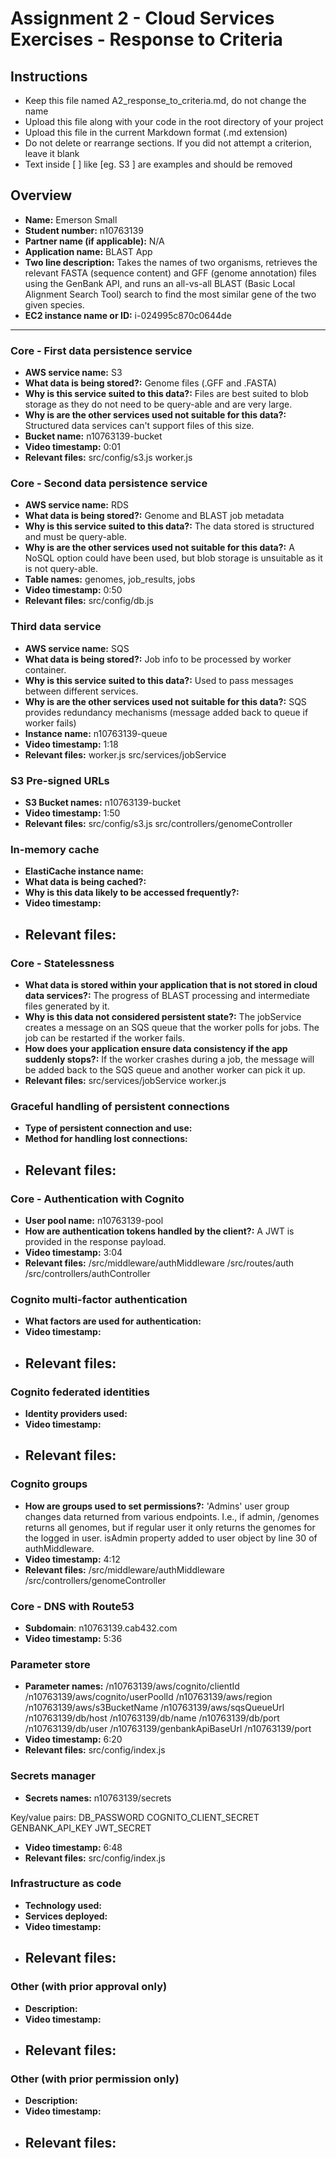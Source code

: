 Assignment 2 - Cloud Services Exercises - Response to Criteria
================================================

Instructions
------------------------------------------------
- Keep this file named A2_response_to_criteria.md, do not change the name
- Upload this file along with your code in the root directory of your project
- Upload this file in the current Markdown format (.md extension)
- Do not delete or rearrange sections.  If you did not attempt a criterion, leave it blank
- Text inside [ ] like [eg. S3 ] are examples and should be removed


Overview
------------------------------------------------

- **Name:** Emerson Small
- **Student number:** n10763139
- **Partner name (if applicable):** N/A
- **Application name:** BLAST App
- **Two line description:** Takes the names of two organisms, retrieves
the relevant FASTA (sequence content) and GFF (genome annotation) files using the
GenBank API, and runs an all-vs-all BLAST (Basic Local Alignment Search Tool) search 
to find the most similar gene of the two given species.
- **EC2 instance name or ID:** i-024995c870c0644de

------------------------------------------------

### Core - First data persistence service

- **AWS service name:** S3
- **What data is being stored?:** Genome files (.GFF and .FASTA)
- **Why is this service suited to this data?:** Files are best suited to blob storage as they do not need to be query-able and are very large.
- **Why is are the other services used not suitable for this data?:** Structured data services can't support files of this size.
- **Bucket name:** n10763139-bucket
- **Video timestamp:** 0:01
- **Relevant files:**
    src/config/s3.js
    worker.js

### Core - Second data persistence service

- **AWS service name:** RDS
- **What data is being stored?:** Genome and BLAST job metadata
- **Why is this service suited to this data?:** The data stored is structured and must be query-able.
- **Why is are the other services used not suitable for this data?:** A NoSQL option could have been used, but blob storage is unsuitable as it is not query-able.
- **Table names:** genomes, job_results, jobs
- **Video timestamp:** 0:50
- **Relevant files:**
    src/config/db.js

### Third data service

- **AWS service name:** SQS
- **What data is being stored?:** Job info to be processed by worker container.
- **Why is this service suited to this data?:** Used to pass messages between different services.
- **Why is are the other services used not suitable for this data?:** SQS provides redundancy mechanisms (message added back to queue if worker fails)
- **Instance name:** n10763139-queue
- **Video timestamp:** 1:18
- **Relevant files:**
    worker.js
    src/services/jobService

### S3 Pre-signed URLs

- **S3 Bucket names:** n10763139-bucket
- **Video timestamp:** 1:50
- **Relevant files:**
    src/config/s3.js
    src/controllers/genomeController

### In-memory cache

- **ElastiCache instance name:**
- **What data is being cached?:** 
- **Why is this data likely to be accessed frequently?:**
- **Video timestamp:**
- **Relevant files:**
    -

### Core - Statelessness

- **What data is stored within your application that is not stored in cloud data services?:** The progress of BLAST processing and intermediate files generated by it.
- **Why is this data not considered persistent state?:** The jobService creates a message on an SQS queue that the worker polls for jobs. The job can be restarted if the worker fails.
- **How does your application ensure data consistency if the app suddenly stops?:** If the worker crashes during a job, the message will be added back to the SQS queue and another worker can pick it up.
- **Relevant files:**
    src/services/jobService
    worker.js

### Graceful handling of persistent connections

- **Type of persistent connection and use:**
- **Method for handling lost connections:**
- **Relevant files:**
    -


### Core - Authentication with Cognito

- **User pool name:** n10763139-pool
- **How are authentication tokens handled by the client?:** A JWT is provided in the response payload.
- **Video timestamp:** 3:04
- **Relevant files:**
    /src/middleware/authMiddleware
    /src/routes/auth
    /src/controllers/authController


### Cognito multi-factor authentication

- **What factors are used for authentication:**
- **Video timestamp:**
- **Relevant files:**
    -

### Cognito federated identities

- **Identity providers used:**
- **Video timestamp:**
- **Relevant files:**
    -

### Cognito groups

- **How are groups used to set permissions?:** 'Admins' user group changes data returned from various endpoints. 
I.e., if admin, /genomes returns all genomes, but if regular user it only returns the genomes for the logged in user.
isAdmin property added to user object by line 30 of authMiddleware.
- **Video timestamp:** 4:12
- **Relevant files:**
    /src/middleware/authMiddleware
    /src/controllers/genomeController

### Core - DNS with Route53

- **Subdomain**:  n10763139.cab432.com
- **Video timestamp:** 5:36

### Parameter store

- **Parameter names:** 
/n10763139/aws/cognito/clientId
/n10763139/aws/cognito/userPoolId
/n10763139/aws/region
/n10763139/aws/s3BucketName
/n10763139/aws/sqsQueueUrl
/n10763139/db/host
/n10763139/db/name
/n10763139/db/port
/n10763139/db/user
/n10763139/genbankApiBaseUrl
/n10763139/port
- **Video timestamp:** 6:20
- **Relevant files:**
    src/config/index.js

### Secrets manager

- **Secrets names:**
n10763139/secrets

Key/value pairs:
DB_PASSWORD
COGNITO_CLIENT_SECRET
GENBANK_API_KEY
JWT_SECRET
- **Video timestamp:** 6:48
- **Relevant files:**
    src/config/index.js

### Infrastructure as code

- **Technology used:**
- **Services deployed:**
- **Video timestamp:**
- **Relevant files:**
    -

### Other (with prior approval only)

- **Description:**
- **Video timestamp:**
- **Relevant files:**
    -

### Other (with prior permission only)

- **Description:**
- **Video timestamp:**
- **Relevant files:**
    -
